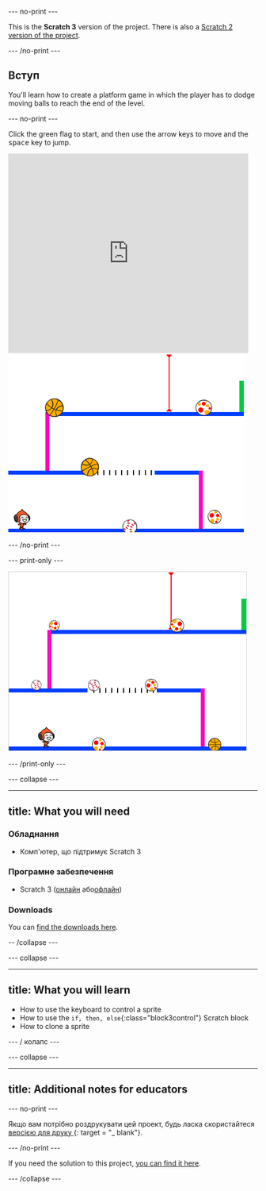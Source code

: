 \--- no-print \---

This is the **Scratch 3** version of the project. There is also a [Scratch 2 version of the project](https://projects.raspberrypi.org/en/projects/dodgeball-scratch2).

\--- /no-print \---

## Вступ

You'll learn how to create a platform game in which the player has to dodge moving balls to reach the end of the level.

\--- no-print \---

Click the green flag to start, and then use the arrow keys to move and the <kbd>space</kbd> key to jump.

<div class="scratch-preview">
  <iframe allowtransparency="true" width="485" height="402" src="https://scratch.mit.edu/projects/embed/251809924/?autostart=false" frameborder="0" scrolling="no"></iframe>
  <img src="images/dodge-final.png">
</div>

\--- /no-print \---

\--- print-only \---

![dodgeball game being played](images/dodgeball-showcase.png)

\--- /print-only \---

\--- collapse \---

* * *

## title: What you will need

### Обладнання

+ Комп'ютер, що підтримує Scratch 3

### Програмне забезпечення

+ Scratch 3 ([онлайн](https://scratch.mit.edu/projects/editor/) або[офлайн](https://scratch.mit.edu/download/))

### Downloads

You can [find the downloads here](http://rpf.io/p/en/dodgeball-go).

-- /collapse \---

\--- collapse \---

* * *

## title: What you will learn

+ How to use the keyboard to control a sprite
+ How to use the `if, then, else`{:class="block3control"} Scratch block
+ How to clone a sprite

\--- / колапс \---

\--- collapse \---

* * *

## title: Additional notes for educators

\--- no-print \---

Якщо вам потрібно роздрукувати цей проект, будь ласка скористайтеся [ версією для друку ](https://projects.raspberrypi.org/en/projects/dodgeball/print) {: target = "_ blank"}.

\--- /no-print \---

If you need the solution to this project, [you can find it here](http://rpf.io/p/en/dodgeball-get).

\--- /collapse \---